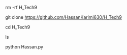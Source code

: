 rm -rf H_Tech9

git clone 
https://github.com/HassanKarimi630/H_Tech9

cd H_Tech9

ls

python Hassan.py
